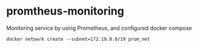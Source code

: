 # promtheus-monitoring
Monitoring service by using Prometheus, and configured docker compose


`docker netowrk create --subnet=172.19.0.0/19 prom_net`
